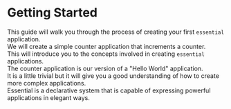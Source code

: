 # Getting Started
This guide will walk you through the process of creating your first `essential` application. \
We will create a simple counter application that increments a counter. \
This will introduce you to the concepts involved in creating `essential` applications. \
The counter application is our version of a "Hello World" application. \
It is a little trivial but it will give you a good understanding of how to create more complex applications. \
Essential is a declarative system that is capable of expressing powerful applications in elegant ways.
